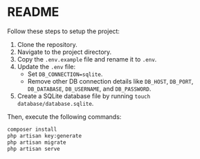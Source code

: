 # README

Follow these steps to setup the project:

1. Clone the repository.
2. Navigate to the project directory.
3. Copy the `.env.example` file and rename it to `.env`.
4. Update the `.env` file: 
   - Set `DB_CONNECTION=sqlite`.
   - Remove other DB connection details like `DB_HOST`, `DB_PORT`, `DB_DATABASE`, `DB_USERNAME`, and `DB_PASSWORD`.
5. Create a SQLite database file by running `touch database/database.sqlite`.

Then, execute the following commands:

```bash
composer install
php artisan key:generate
php artisan migrate
php artisan serve
```